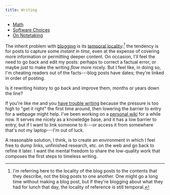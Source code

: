```yaml
---
title: Writing
...
```


- [Math](/tex.html)
- [Software Choices](/software-choice.html)
- [On Notetaking](notetaking.html)

The inherit problem with [blogging](/blog.html) is its [temporal locality](http://en.wikipedia.org/wiki/Locality_of_reference):[^temporal] the tendency is for posts to capture some *instant in time*, even at the expense of covering more information or permitting deeper content. On occasion, I'll feel the need to go back and edit my posts: perhaps to correct a factual error, or maybe just to make the writing *flow* more nicely. But I feel like, in doing so, I'm cheating readers out of the facts---blog posts have dates; they're linked in order of posting.

[^temporal]: I'm referring here to the locality of the blog posts to the contents that they describe, not the blog posts to one another. One might go a long time without making a blog post, but if they're blogging about what they had for lunch that day, the locality of reference is still temporal.

Is it rewriting history to go back and improve them, months or years down the line?

If you're like me and you [have trouble writing](/blog/2014-06-22-keep-writing.html) because the pressure is too high to "get it right" the first time around, then lowering the barrier to entry for a webpage might help. I've been working on a [personal wiki](/blog/2014-07-09-personal-wiki.html) for a while now. It serves me nicely as a knowledge base, and it has a low barrier to entry, but if I want to link someone to it---or access it from somewhere that's not my laptop---I'm out of luck.

A reasonable solution, I think, is to create an environment in which I feel free to dump links, unfinished research, etc. on the web and go back to refine it later. I want the mental freedom to share the low-quality work that composes the first steps to timeless writing.
